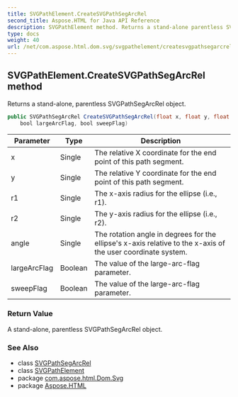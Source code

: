 ```yaml
---
title: SVGPathElement.CreateSVGPathSegArcRel
second_title: Aspose.HTML for Java API Reference
description: SVGPathElement method. Returns a stand-alone parentless SVGPathSegArcRel object
type: docs
weight: 40
url: /net/com.aspose.html.dom.svg/svgpathelement/createsvgpathsegarcrel/
---
```

## SVGPathElement.CreateSVGPathSegArcRel method

Returns a stand-alone, parentless SVGPathSegArcRel object.

```java
public SVGPathSegArcRel CreateSVGPathSegArcRel(float x, float y, float r1, float r2, float angle, 
    bool largeArcFlag, bool sweepFlag)
```

| Parameter | Type | Description |
| --- | --- | --- |
| x | Single | The relative X coordinate for the end point of this path segment. |
| y | Single | The relative Y coordinate for the end point of this path segment. |
| r1 | Single | The x-axis radius for the ellipse (i.e., r1). |
| r2 | Single | The y-axis radius for the ellipse (i.e., r2). |
| angle | Single | The rotation angle in degrees for the ellipse's x-axis relative to the x-axis of the user coordinate system. |
| largeArcFlag | Boolean | The value of the large-arc-flag parameter. |
| sweepFlag | Boolean | The value of the large-arc-flag parameter. |

### Return Value

A stand-alone, parentless SVGPathSegArcRel object.

### See Also

* class [SVGPathSegArcRel](../../../com.aspose.html.dom.svg.paths/svgpathsegarcrel/)
* class [SVGPathElement](../)
* package [com.aspose.html.Dom.Svg](../../svgpathelement/)
* package [Aspose.HTML](../../../)
